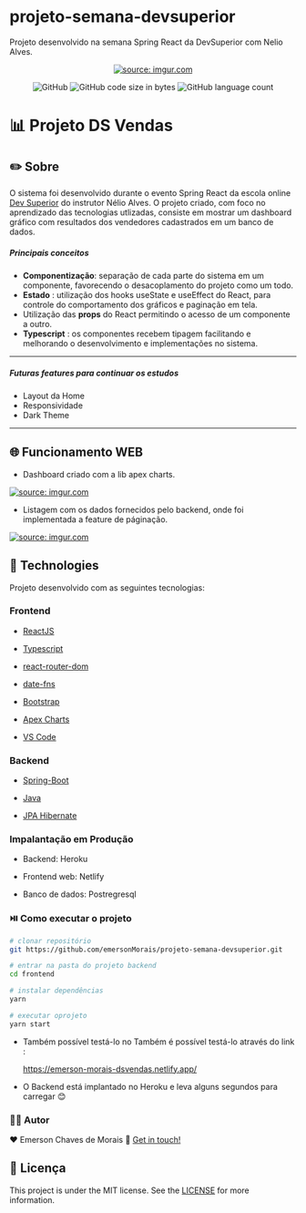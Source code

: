 # projeto-semana-devsuperior
Projeto desenvolvido na semana Spring React da DevSuperior com Nelio Alves. 


<p align="center">
    <a href="https://imgur.com/JmGoK9L"><img src="https://i.imgur.com/JmGoK9L.png" title="source: imgur.com" /></a>
</p>

<p align="center">
    <img alt="GitHub" src="https://img.shields.io/github/license/emersonMorais/projeto-semana-devsuperior?color=%23ff8400&style=flat-square">
    <img alt="GitHub code size in bytes" src="https://img.shields.io/github/languages/code-size/emersonMorais/projeto-semana-devsuperior?color=ff8400">
    <img alt="GitHub language count" src="https://img.shields.io/github/languages/count/emersonMorais/projeto-semana-devsuperior?color=ff8400">
</p>





# :bar_chart:   Projeto DS Vendas



## :pencil2: Sobre

<p>
	O sistema foi desenvolvido  durante o evento Spring React da escola online <a href="https://devsuperior.com.br/">Dev Superior</a> do instrutor Nélio Alves.
    O projeto criado, com foco no aprendizado das tecnologias utlizadas, consiste em mostrar um dashboard gráfico com resultados dos vendedores cadastrados em um banco de dados. 

 <h5>
     Principais conceitos 
</h5>

- **Componentização**: separação de cada parte do sistema em um componente, favorecendo o desacoplamento do projeto como um todo.
- **Estado** : utilização  dos hooks useState e useEffect do React, para controle do comportamento dos gráficos e paginação em tela.
-  Utilização das **props** do React  permitindo o acesso de um componente a outro. 
- **Typescript** : os componentes recebem tipagem facilitando e melhorando o desenvolvimento e implementações no sistema.

<hr/> 

<h5>
	Futuras features para continuar os estudos 
</h5>

- Layout da Home 
- Responsividade
- Dark Theme 

<hr/> 

## :globe_with_meridians: Funcionamento WEB

- Dashboard criado com a lib apex charts.

<a href="https://imgur.com/aA30yOU"><img src="https://i.imgur.com/aA30yOU.png" title="source: imgur.com" /></a>

- Listagem com os dados fornecidos pelo backend, onde foi implementada a feature de páginação.

<a href="https://imgur.com/X1y8syj"><img src="https://i.imgur.com/X1y8syj.png" title="source: imgur.com" /></a>

## :rocket: Technologies

Projeto desenvolvido com as seguintes tecnologias:

### Frontend

- [ReactJS](https://reactjs.org/)

- [Typescript](ts)
- [react-router-dom](https://github.com/ReactTraining/react-router)
- [date-fns](https://date-fns.org/)
- [Bootstrap](https://getbootstrap.com/)
- [Apex Charts](https://apexcharts.com/docs/react-charts/)
- [VS Code](vscode)

### Backend 

- [Spring-Boot](https://spring.io/)

- [Java](https://www.java.com/pt-BR/)
- [JPA Hibernate](jpa)

###  Impalantação em Produção

- Backend: Heroku

- Frontend web: Netlify

- Banco de dados: Postregresql 

  

### :play_or_pause_button:  Como executar o projeto 

```bash
# clonar repositório 
git https://github.com/emersonMorais/projeto-semana-devsuperior.git

# entrar na pasta do projeto backend
cd frontend

# instalar dependências
yarn 

# executar oprojeto
yarn start

```

- Também possível testá-lo no Também é possível testá-lo através do link : 

   <a> https://emerson-morais-dsvendas.netlify.app/</a>

- O Backend está implantado no Heroku e leva alguns segundos para carregar  :blush:



### :man_office_worker:  Autor 

♥ Emerson Chaves de Morais :wave: [Get in touch!](https://www.linkedin.com/in/emersoncmorais/)



## :memo: Licença

This project is under the MIT license. See the [LICENSE](https://github.com/emersonMorais/projeto-semana-devsuperior/blob/main/LICENSE) for more information.

